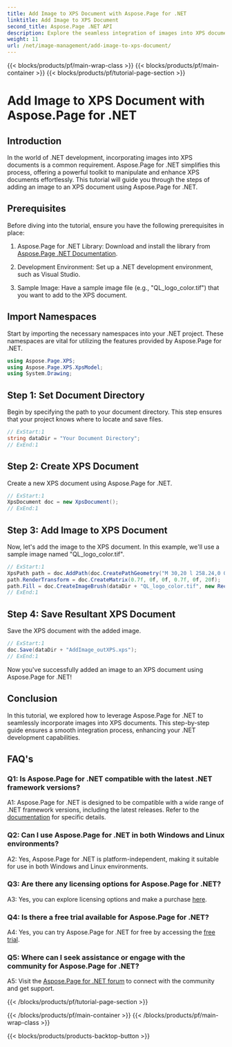 ```yaml
---
title: Add Image to XPS Document with Aspose.Page for .NET
linktitle: Add Image to XPS Document
second_title: Aspose.Page .NET API
description: Explore the seamless integration of images into XPS documents with Aspose.Page for .NET. Follow our step-by-step guide for a smooth development experience.
weight: 11
url: /net/image-management/add-image-to-xps-document/
---
```


{{< blocks/products/pf/main-wrap-class >}}
{{< blocks/products/pf/main-container >}}
{{< blocks/products/pf/tutorial-page-section >}}

# Add Image to XPS Document with Aspose.Page for .NET

## Introduction

In the world of .NET development, incorporating images into XPS documents is a common requirement. Aspose.Page for .NET simplifies this process, offering a powerful toolkit to manipulate and enhance XPS documents effortlessly. This tutorial will guide you through the steps of adding an image to an XPS document using Aspose.Page for .NET.

## Prerequisites

Before diving into the tutorial, ensure you have the following prerequisites in place:

1. Aspose.Page for .NET Library: Download and install the library from [Aspose.Page .NET Documentation](https://reference.aspose.com/page/net/).

2. Development Environment: Set up a .NET development environment, such as Visual Studio.

3. Sample Image: Have a sample image file (e.g., "QL_logo_color.tif") that you want to add to the XPS document.

## Import Namespaces

Start by importing the necessary namespaces into your .NET project. These namespaces are vital for utilizing the features provided by Aspose.Page for .NET.

```csharp
using Aspose.Page.XPS;
using Aspose.Page.XPS.XpsModel;
using System.Drawing;
```

## Step 1: Set Document Directory

Begin by specifying the path to your document directory. This step ensures that your project knows where to locate and save files.

```csharp
// ExStart:1
string dataDir = "Your Document Directory";
// ExEnd:1
```

## Step 2: Create XPS Document

Create a new XPS document using Aspose.Page for .NET.

```csharp
// ExStart:1
XpsDocument doc = new XpsDocument();
// ExEnd:1
```

## Step 3: Add Image to XPS Document

Now, let's add the image to the XPS document. In this example, we'll use a sample image named "QL_logo_color.tif".

```csharp
// ExStart:1
XpsPath path = doc.AddPath(doc.CreatePathGeometry("M 30,20 l 258.24,0 0,56.64 -258.24,0 Z"));
path.RenderTransform = doc.CreateMatrix(0.7f, 0f, 0f, 0.7f, 0f, 20f);
path.Fill = doc.CreateImageBrush(dataDir + "QL_logo_color.tif", new RectangleF(0f, 0f, 258.24f, 56.64f), new RectangleF(50f, 20f, 193.68f, 42.48f));
// ExEnd:1
```

## Step 4: Save Resultant XPS Document

Save the XPS document with the added image.

```csharp
// ExStart:1
doc.Save(dataDir + "AddImage_outXPS.xps");
// ExEnd:1
```

Now you've successfully added an image to an XPS document using Aspose.Page for .NET!

## Conclusion

In this tutorial, we explored how to leverage Aspose.Page for .NET to seamlessly incorporate images into XPS documents. This step-by-step guide ensures a smooth integration process, enhancing your .NET development capabilities.

## FAQ's

### Q1: Is Aspose.Page for .NET compatible with the latest .NET framework versions?

A1: Aspose.Page for .NET is designed to be compatible with a wide range of .NET framework versions, including the latest releases. Refer to the [documentation](https://reference.aspose.com/page/net/) for specific details.

### Q2: Can I use Aspose.Page for .NET in both Windows and Linux environments?

A2: Yes, Aspose.Page for .NET is platform-independent, making it suitable for use in both Windows and Linux environments.

### Q3: Are there any licensing options for Aspose.Page for .NET?

A3: Yes, you can explore licensing options and make a purchase [here](https://purchase.aspose.com/buy).

### Q4: Is there a free trial available for Aspose.Page for .NET?

A4: Yes, you can try Aspose.Page for .NET for free by accessing the [free trial](https://releases.aspose.com/).

### Q5: Where can I seek assistance or engage with the community for Aspose.Page for .NET?

A5: Visit the [Aspose.Page for .NET forum](https://forum.aspose.com/c/page/39) to connect with the community and get support.

{{< /blocks/products/pf/tutorial-page-section >}}

{{< /blocks/products/pf/main-container >}}
{{< /blocks/products/pf/main-wrap-class >}}

{{< blocks/products/products-backtop-button >}}
